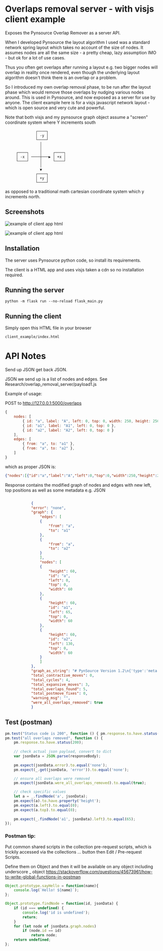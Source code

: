 # Overlaps removal server - with visjs client example

Exposes the Pynsource Overlap Remover as a server API.

When I developed Pynsource the layout algorithm I used was a standard network
spring layout which takes no account of the size of nodes. It assumes nodes
are all the same size - a pretty cheap, lazy assumption IMO - but ok for
a lot of use cases.

Thus you often get overlaps after running a layout e.g. two bigger nodes will
overlap in reality once rendered, even though the underlying layout algorithm
doesn't think there is an overlap or a problem.

So I introduced my own overlap removal phase, to be run after the layout phase
which would remove those overlaps by nudging various nodes around. This is used
in Pynsource, and now exposed as a server for use by anyone. The client example 
here is for a visjs javascript network layout - which is open source and very 
cute and powerful.

Note that both visjs and my pynsource graph object assume a "screen" coordinate
system where Y increments south 
                                                            
                  ┌────┐        
                  │ -y │        
                  └────┘        
                    │           
                    │           
         ┌────┐     │     ┌────┐
         │ -x │ ────┼───▶ │ +x │
         └────┘     │     └────┘
                    │           
                    ▼           
                  ┌────┐        
                  │ +y │        
                  └────┘        

as opposed to a traditional math cartesian coordinate system which y increments north.

## Screenshots

![example of client app html](screenshots/example_client.png)

![example of client app html](screenshots/geogebra_debugging.png)


## Installation

The server uses Pynsource python code, so install its requirements.

The client is a HTML app and uses visjs taken a cdn so no installation required.

## Running the server

    python -m flask run --no-reload flask_main.py

## Running the client

Simply open this HTML file in your browser

    client_example/index.html

# API Notes

Send up JSON get back JSON.

JSON we send up is a list of nodes and edges. 
See Research/overlap_removal_server/payload1.js 

Example of usage:

POST to http://127.0.0.1:5000/overlaps

```javascript
{
    nodes: [
        { id: "a", label: "A", left: 0, top: 0, width: 250, height: 250 },
        { id: "a1", label: "A1", left: 0, top: 0 },
        { id: "a2", label: "A2", left: 0, top: 0 }
    ],
    edges: [
        { from: "a", to: "a1" },
        { from: "a", to: "a2" },
    ]
}
```

which as proper JSON is:

```json
{"nodes":[{"id":"a","label":"A","left":0,"top":0,"width":250,"height":250},{"id":"a1","label":"A1","left":0,"top":0},{"id":"a2","label":"A2","left":0,"top":0}],"edges":[{"from":"a","to":"a1"},{"from":"a","to":"a2"}]}
```

Response contains the modified graph of nodes and edges with new left, top positions
as well as some metadata e.g. JSON

```json

            {
            "error": "none", 
            "graph": {
                "edges": [
                {
                    "from": "a", 
                    "to": "a1"
                }, 
                {
                    "from": "a", 
                    "to": "a2"
                }
                ], 
                "nodes": [
                {
                    "height": 60, 
                    "id": "a", 
                    "left": 0, 
                    "top": 0, 
                    "width": 60
                }, 
                {
                    "height": 60, 
                    "id": "a1", 
                    "left": 65, 
                    "top": 0, 
                    "width": 60
                }, 
                {
                    "height": 60, 
                    "id": "a2", 
                    "left": 130, 
                    "top": 0, 
                    "width": 60
                }
                ]
            }, 
            "graph_as_string": "# PynSource Version 1.2\n{'type':'meta', 'info1':'Lorem ipsum dolor sit amet, consectetur adipiscing elit is latin. Comments are saved.'}\n{'type':'', 'id':'a', 'x':0, 'y':0, 'width':60, 'height':60}\n{'type':'', 'id':'a1', 'x':65, 'y':0, 'width':60, 'height':60}\n{'type':'', 'id':'a2', 'x':130, 'y':0, 'width':60, 'height':60}\n{'type':'', 'id':'a_to_a1', 'source':'a', 'target':'a1'}\n{'type':'', 'id':'a_to_a2', 'source':'a', 'target':'a2'}\n", 
            "total_contractive_moves": 0, 
            "total_cycles": 4, 
            "total_expansive_moves": 3, 
            "total_overlaps_found": 5, 
            "total_postmove_fixes": 0, 
            "warning_msg": "", 
            "were_all_overlaps_removed": true
            }
```

## Test (postman)

```javascript
pm.test("Status code is 200", function () { pm.response.to.have.status(200); });
pm.test("all overlaps removed", function () { 
    pm.response.to.have.status(200); 
    
    // check actual json payload, convert to dict
    var jsonData = JSON.parse(responseBody);
    
    pm.expect(jsonData.error).to.equal('none');
    pm.expect(_.get(jsonData, 'error')).to.equal('none');

    // ensure all overlaps were removed    
    pm.expect(jsonData.were_all_overlaps_removed).to.equal(true);

    // check specific values    
    let a = _.findNode('a', jsonData);
    pm.expect(a).to.have.property('height');
    pm.expect(a.left).to.equal(0);
    pm.expect(a.top).to.equal(0);
    
    pm.expect(_.findNode('a1', jsonData).left).to.equal(65);
});
```

### Postman tip:

Put common shared scripts in the collection pre-request scripts, 
which is trickily accessed via the collections ... button then Edit / Pre-request Scripts.

Define them on Object and then it will be available on any object including underscore _ object
https://stackoverflow.com/questions/45673961/how-to-write-global-functions-in-postman 

```javascript
Object.prototype.sayHello = function(name){
    console.log(`Hello! ${name}`);
};

Object.prototype.findNode = function(id, jsonData) {
    if (id === undefined) {
        console.log('id is undefined');
        return;
    }
    for (let node of jsonData.graph.nodes)
        if (node.id == id)
            return node;
    return undefined;
};
```
